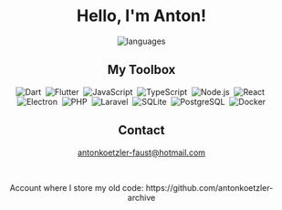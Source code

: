 <h1 align='center'>Hello, I'm Anton!</h1>

<p align='center'>
  <img
    src='https://github-readme-stats.vercel.app/api/top-langs/?username=antonkoetzler&theme=tokyonight&show_icons=true&hide_border=false&layout=compact'
    alt='languages'
  />
</p>

<h2 align='center'>My Toolbox</h2>
<p align='center'>
  <img src="https://img.shields.io/badge/Dart-0175C2?style=for-the-badge&logo=dart&logoColor=white" alt="Dart" />&nbsp;
  <img src="https://img.shields.io/badge/Flutter-02569B?style=for-the-badge&logo=flutter&logoColor=white" alt="Flutter" />&nbsp;
  <img src="https://img.shields.io/badge/JavaScript-F7DF1E?style=for-the-badge&logo=javascript&logoColor=black" alt="JavaScript" />&nbsp;
  <img src="https://img.shields.io/badge/TypeScript-3178C6?style=for-the-badge&logo=typescript&logoColor=white" alt="TypeScript" />&nbsp;
  <img src="https://img.shields.io/badge/Node.js-339933?style=for-the-badge&logo=nodedotjs&logoColor=white" alt="Node.js" />&nbsp;
  <img src="https://img.shields.io/badge/React-61DAFB?style=for-the-badge&logo=react&logoColor=black" alt="React" />&nbsp;
  <img src="https://img.shields.io/badge/Electron-47848F?style=for-the-badge&logo=electron&logoColor=white" alt="Electron" />&nbsp;
  <img src="https://img.shields.io/badge/PHP-777BB4?style=for-the-badge&logo=php&logoColor=white" alt="PHP" />&nbsp;
  <img src="https://img.shields.io/badge/Laravel-FF2D20?style=for-the-badge&logo=laravel&logoColor=white" alt="Laravel" />&nbsp;
  <img src="https://img.shields.io/badge/SQLite-003B57?style=for-the-badge&logo=sqlite&logoColor=white" alt="SQLite" />&nbsp;
  <img src="https://img.shields.io/badge/PostgreSQL-4169E1?style=for-the-badge&logo=postgresql&logoColor=white" alt="PostgreSQL" />&nbsp;
  <img src="https://img.shields.io/badge/Docker-2496ED?style=for-the-badge&logo=docker&logoColor=white" alt="Docker" />
</p>

<h2 align='center'>Contact</h2>

<p align='center'><a href='mailto:antonkoetzler-faust@hotmail.com'>antonkoetzler-faust@hotmail.com</a></p>

<p>&nbsp;</p>

<p align='center'>Account where I store my old code: https://github.com/antonkoetzler-archive</p>
